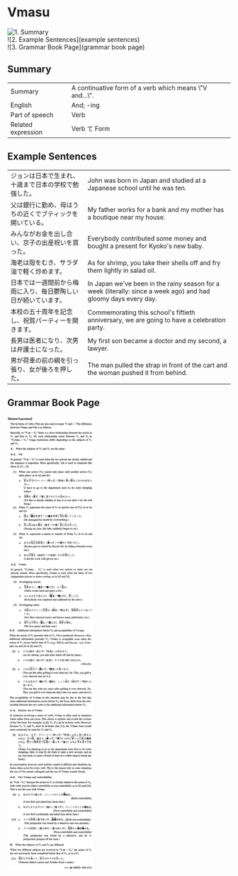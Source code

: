 # Vmasu

![1. Summary](summary)<br>
![2. Example Sentences](example sentences)<br>
![3. Grammar Book Page](grammar book page)<br>


## Summary

<table><tr>   <td>Summary</td>   <td>A continuative form of a verb which means \"V and...\".</td></tr><tr>   <td>English</td>   <td>And; -ing</td></tr><tr>   <td>Part of speech</td>   <td>Verb</td></tr><tr>   <td>Related expression</td>   <td>Verb て Form</td></tr></table>

## Example Sentences

<table><tr>   <td>ジョンは日本で生まれ、十歳まで日本の学校で勉強した。</td>   <td>John was born in Japan and studied at a Japanese school until he was ten.</td></tr><tr>   <td>父は銀行に勤め、母はうちの近くでブティックを開いている。</td>   <td>My father works for a bank and my mother has a boutique near my house.</td></tr><tr>   <td>みんながお金を出し合い、京子の出産祝いを買った。</td>   <td>Everybody contributed some money and bought a present for Kyoko's new baby.</td></tr><tr>   <td>海老は殻をむき、サラダ油で軽く炒めます。</td>   <td>As for shrimp, you take their shells off and fry them lightly in salad oil.</td></tr><tr>   <td>日本では一週間前から梅雨に入り、毎日鬱陶しい日が続いています。</td>   <td>In Japan we've been in the rainy season for a week (literally: since a week ago) and had gloomy days every day.</td></tr><tr>   <td>本校の五十周年を記念し、祝賀パーティーを開きます。</td>   <td>Commemorating this school's fiftieth anniversary, we are going to have a celebration party.</td></tr><tr>   <td>長男は医者になり、次男は弁護士になった。</td>   <td>My first son became a doctor and my second, a lawyer.</td></tr><tr>   <td>男が荷車の前の綱を引っ張り、女が後ろを押した。</td>   <td>The man pulled the strap in front of the cart and the woman pushed it from behind.</td></tr></table>

## Grammar Book Page

![](../img/IntermediateVます.png)

